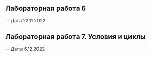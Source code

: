 ## Лабораторная работа 6

-- Дата 22.11.2022

## Лабораторная работа 7. Условия и циклы

-- Дата: 6.12.2022
